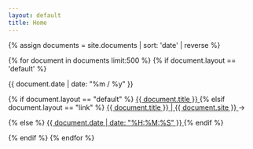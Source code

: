 ```yaml
---
layout: default
title: Home
---
```



<div class=par>

{% assign documents = site.documents | sort: 'date' | reverse %}

{% for document in documents limit:500 %}
  {% if document.layout == 'default' %}
<div><div class="pd">
  <span class="date" style="display:block;">{{ document.date | date: "%m / %y" }}</span></div>

  {% if document.layout == "default" %} <span class="title">   <a href="{{ document.url | relative_url }}">{{ document.title }} </a>
         </span>{% elsif document.layout == "link" %} <span class="title">   <a href="{{ document.link | relative_url }}"> {{ document.title }} | {{ document.site }} </a>→
         </span> 
         
{% else %} <span class="title">   <a href="{{ document.url | relative_url }}">{{ document.date | date: "%H:%M:%S" }}   </a>
         </span>  {% endif %}
       
       
     
      
         
        
 </div> 
  {% endif %}   
{% endfor %}

